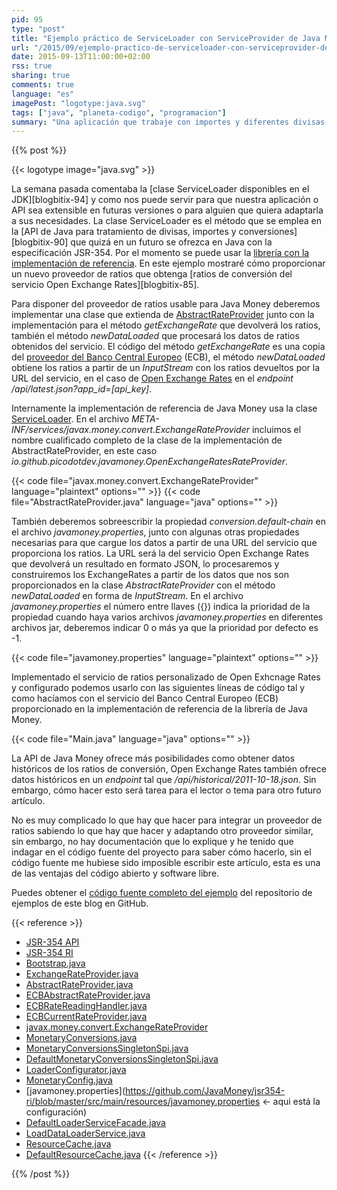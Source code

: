 ```yaml
---
pid: 95
type: "post"
title: "Ejemplo práctico de ServiceLoader con ServiceProvider de Java Money"
url: "/2015/09/ejemplo-practico-de-serviceloader-con-serviceprovider-de-java-money/"
date: 2015-09-13T11:00:00+02:00
rss: true
sharing: true
comments: true
language: "es"
imagePost: "logotype:java.svg"
tags: ["java", "planeta-codigo", "programacion"]
summary: "Una aplicación que trabaje con importes y diferentes divisas necesitará ratios de conversión, estos ratios de conversión deberemos obtenerlos de algún servicio. Con la API de Java Money que aun en Java 8 no está incorporada en el JDK aunque si como una librería podremos trabajar de forma cómoda con importes, divisas y ratios. En este artículo explicaré un ejemplo de uso práctico de la clase ServiceLoader y como obtener ratios del servicio Open Exchange Rates."
---
```


{{% post %}}

{{< logotype image="java.svg" >}}

La semana pasada comentaba la [clase ServiceLoader disponibles en el JDK][blogbitix-94] y como nos puede servir para que nuestra aplicación o API sea extensible en futuras versiones o para alguien que quiera adaptarla a sus necesidades. La clase ServiceLoader es el método que se emplea en la [API de Java para tratamiento de divisas, importes y conversiones][blogbitix-90] que quizá en un futuro se ofrezca en Java con la especificación JSR-354. Por el momento se puede usar la [librería con la implementación de referencia](https://github.com/JavaMoney/jsr354-ri). En este ejemplo mostraré cómo proporcionar un nuevo proveedor de ratios que obtenga [ratios de conversión del servicio Open Exchange Rates][blogbitix-85].

Para disponer del proveedor de ratios usable para Java Money deberemos implementar una clase que extienda de [AbstractRateProvider](https://github.com/JavaMoney/jsr354-ri/blob/master/src/main/java/org/javamoney/moneta/spi/AbstractRateProvider.java) junto con la implementación para el método _getExchangeRate_ que devolverá los ratios, también el método _newDataLoaded_ que procesará los datos de ratios obtenidos del servicio. El código del método _getExchangeRate_ es una copia del [proveedor del Banco Central Europeo](https://github.com/JavaMoney/jsr354-ri/blob/master/src/main/java/org/javamoney/moneta/internal/convert/ECBAbstractRateProvider.java) (ECB), el método _newDataLoaded_ obtiene los ratios a partir de un _InputStream_ con los ratios devueltos por la URL del servicio, en el caso de [Open Exchange Rates](https://openexchangerates.org) en el _endpoint_ _/api/latest.json?app_id=[api_key]_.

Internamente la implementación de referencia de Java Money usa la clase [ServiceLoader](javadoc8:java/util/ServiceLoader.html). En el archivo _META-INF/services/javax.money.convert.ExchangeRateProvider_ incluimos el nombre cualificado completo de la clase de la implementación de AbstractRateProvider, en este caso _io.github.picodotdev.javamoney.OpenExchangeRatesRateProvider_.

{{< code file="javax.money.convert.ExchangeRateProvider" language="plaintext" options="" >}}
{{< code file="AbstractRateProvider.java" language="java" options="" >}}

También deberemos sobreescribir la propiedad _conversion.default-chain_ en el archivo _javamoney.properties_,  junto con algunas otras propiedades necesarias para que cargue los datos a partir de una URL del servicio que proporciona los ratios. La URL será la del servicio Open Exchange Rates que devolverá un resultado en formato JSON, lo procesaremos y construiremos los ExchangeRates a partir de los datos que nos son proporcionados en la clase _AbstractRateProvider_ con el método _newDataLoaded_ en forma de _InputStream_. En el archivo _javamoney.properties_ el número entre llaves ({}) indica la prioridad de la propiedad cuando haya varios archivos _javamoney.properties_ en diferentes archivos jar, deberemos indicar 0 o más ya que la prioridad por defecto es -1.

{{< code file="javamoney.properties" language="plaintext" options="" >}}

Implementado el servicio de ratios personalizado de Open Exhcnage Rates y configurado podemos usarlo con las siguientes líneas de código tal y como hacíamos con el servicio del Banco Central Europeo (ECB) proporcionado en la implementación de referencia de la librería de Java Money.

{{< code file="Main.java" language="java" options="" >}}

La API de Java Money ofrece más posibilidades como obtener datos históricos de los ratios de conversión, Open Exchange Rates también ofrece datos históricos en un _endpoint_ tal que _/api/historical/2011-10-18.json_. Sin embargo, cómo  hacer esto será tarea para el lector o tema para otro futuro artículo.

No es muy complicado lo que hay que hacer para integrar un proveedor de ratios sabiendo lo que hay que hacer y adaptando otro proveedor similar, sin embargo, no hay documentación que lo explique y he tenido que indagar en el código fuente del proyecto para saber cómo hacerlo, sin el código fuente me hubiese sido imposible escribir este artículo, esta es una de las ventajas del código abierto y software libre.

Puedes obtener el [código fuente completo del ejemplo](https://github.com/picodotdev/blog-ejemplos/tree/master/JavaMoney) del repositorio de ejemplos de este blog en GitHub.

{{< reference >}}
* [JSR-354 API](https://github.com/JavaMoney/jsr354-api)
* [JSR-354 RI](https://github.com/JavaMoney/jsr354-ri)
* [Bootstrap.java](https://github.com/JavaMoney/jsr354-api/blob/master/src/main/java/javax/money/spi/Bootstrap.java)
* [ExchangeRateProvider.java](https://github.com/JavaMoney/jsr354-api/blob/master/src/main/java/javax/money/convert/ExchangeRateProvider.java)
* [AbstractRateProvider.java](https://github.com/JavaMoney/jsr354-ri/blob/master/src/main/java/org/javamoney/moneta/spi/AbstractRateProvider.java)
* [ECBAbstractRateProvider.java](https://github.com/JavaMoney/jsr354-ri/blob/master/src/main/java/org/javamoney/moneta/internal/convert/ECBAbstractRateProvider.java)
* [ECBRateReadingHandler.java](https://github.com/JavaMoney/jsr354-ri/blob/master/src/main/java/org/javamoney/moneta/internal/convert/ECBRateReadingHandler.java)
* [ECBCurrentRateProvider.java](https://github.com/JavaMoney/jsr354-ri/blob/master/src/main/java/org/javamoney/moneta/internal/convert/ECBCurrentRateProvider.java)
* [javax.money.convert.ExchangeRateProvider](https://github.com/JavaMoney/jsr354-ri/blob/master/src/main/resources/META-INF/services/javax.money.convert.ExchangeRateProvider)
* [MonetaryConversions.java](https://github.com/JavaMoney/jsr354-api/blob/master/src/main/java/javax/money/convert/MonetaryConversions.java)
* [MonetaryConversionsSingletonSpi.java](https://github.com/JavaMoney/jsr354-api/blob/master/src/main/java/javax/money/spi/MonetaryConversionsSingletonSpi.java)
* [DefaultMonetaryConversionsSingletonSpi.java](https://github.com/JavaMoney/jsr354-ri/blob/master/src/main/java/org/javamoney/moneta/internal/convert/DefaultMonetaryConversionsSingletonSpi.java)
* [LoaderConfigurator.java](https://github.com/JavaMoney/jsr354-ri/blob/master/src/main/java/org/javamoney/moneta/internal/loader/LoaderConfigurator.java)
* [MonetaryConfig.java](https://github.com/JavaMoney/jsr354-ri/blob/master/src/main/java/org/javamoney/moneta/spi/MonetaryConfig.java)
* [javamoney.properties](https://github.com/JavaMoney/jsr354-ri/blob/master/src/main/resources/javamoney.properties <- aqui está la configuración)
* [DefaultLoaderServiceFacade.java](https://github.com/JavaMoney/jsr354-ri/blob/master/src/main/java/org/javamoney/moneta/internal/loader/DefaultLoaderServiceFacade.java)
* [LoadDataLoaderService.java](https://github.com/JavaMoney/jsr354-ri/blob/master/src/main/java/org/javamoney/moneta/internal/loader/LoadDataLoaderService.java)
* [ResourceCache.java](https://github.com/JavaMoney/jsr354-ri/blob/master/src/main/java/org/javamoney/moneta/internal/loader/ResourceCache.java)
* [DefaultResourceCache.java](https://github.com/JavaMoney/jsr354-ri/blob/master/src/main/java/org/javamoney/moneta/internal/loader/DefaultResourceCache.java)
{{< /reference >}}

{{% /post %}}
